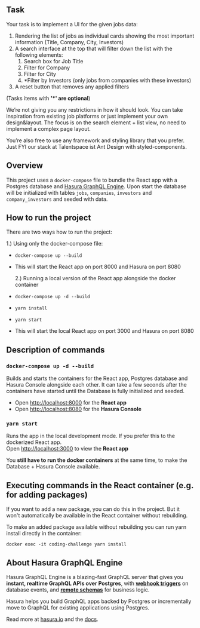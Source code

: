 ## Task

Your task is to implement a UI for the given jobs data:

1. Rendering the list of jobs as individual cards showing the most important information (Title, Company, City, Investors)
1. A search interface at the top that will filter down the list with the following elements:
   1. Search box for Job Title
   1. Filter for Company
   1. Filter for City
   1. \*Filter by Investors (only jobs from companies with these investors)
1. A reset button that removes any applied filters

(Tasks items with **'\*' are optional**)

We’re not giving you any restrictions in how it should look. You can take inspiration from existing job platforms or just implement your own design&layout. The focus is on the search element + list view, no need to implement a complex page layout.

You’re also free to use any framework and styling library that you prefer. Just FYI our stack at Talentspace ist Ant Design with styled-components.

## Overview

This project uses a `docker-compose` file to bundle the React app with a Postgres database and [Hasura GraphQL Engine](https://hasura.io/).
Upon start the database will be initialized with tables `jobs`, `companies`, `investors` and `company_investors` and seeded with data.

## How to run the project

There are two ways how to run the project:

1.) Using only the docker-compose file:

- `docker-compose up --build`
- This will start the React app on port 8000 and Hasura on port 8080

  2.) Running a local version of the React app alongside the docker container

- `docker-compose up -d --build`
- `yarn install`
- `yarn start`
- This will start the local React app on port 3000 and Hasura on port 8080

## Description of commands

### `docker-compose up -d --build`

Builds and starts the containers for the React app, Postgres database and Hasura Console alongside each other.
It can take a few seconds after the containers have started until the Database is fully initialized and seeded.

- Open [http://localhost:8000](http://localhost:8000) for the **React app**
- Open [http://localhost:8080](http://localhost:8080) for the **Hasura Console**

### `yarn start`

Runs the app in the local development mode. If you prefer this to the dockerized React app. <br />
Open [http://localhost:3000](http://localhost:3000) to view the **React app**

You **still have to run the docker containers** at the same time, to make the Database + Hasura Console available.

## Executing commands in the React container (e.g. for adding packages)

If you want to add a new package, you can do this in the project. But it won't automatically be available in the React container without rebuilding.

To make an added package available without rebuilding you can run yarn install directly in the container:

`docker exec -it coding-challenge yarn install`

## About Hasura GraphQL Engine

Hasura GraphQL Engine is a blazing-fast GraphQL server that gives you **instant, realtime GraphQL APIs over Postgres**, with [**webhook triggers**](event-triggers.md) on database events, and [**remote schemas**](remote-schemas.md) for business logic.

Hasura helps you build GraphQL apps backed by Postgres or incrementally move to GraphQL for existing applications using Postgres.

Read more at [hasura.io](https://hasura.io) and the [docs](https://hasura.io/docs).

